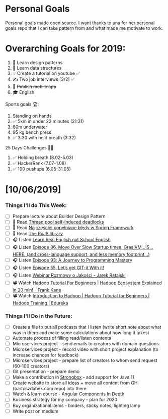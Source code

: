 Personal Goals
==============

Personal goals made open source. I want thanks to [una](https://github.com/una/personal-goals) for her personal goals repo that I can take pattern from and what made me motivate to work. 


# Overarching Goals for 2019:
1. 💚 Learn design patterns
2. 💙 Learn data structures
3. 💡 Create a tutorial on youtube ✅
4. ✍️ Two job interviews [3/2] ✅
5. 📱 ~~Publish mobile app~~
6. 🎓 English

Sports goals 🏆:
1. Standing on hands
2. ✅ 5km in under 22 minutes (21:31)
3. 60m underwater
4. 95 kg bench press
5. ✅ 3:30 with held breath (3:32)

25 Days Challenges 💪💪
1. ✅ Holding breath (8.02-5.03)
2. ✅ HackerRank (7.07-1.08)
3. ✅ 100 pushups (6.05-31.05)

# [10/06/2019]

### Things I'll do This Week:

- [ ] Prepare lecture about Builder Design Pattern
- [ ] 📗 Read [Thread pool self-induced deadlocks](https://www.nurkiewicz.com/2018/09/thread-pool-self-induced-deadlocks.html?utm_source=jvm-bloggers.com&utm_medium=link&utm_campaign=jvm-bloggers)
- [ ] 📗 Read [Najczęściej popełniane błędy w Spring Framework](http://nullpointerexception.pl/najczesciej-popelniane-bledy-w-spring-framework/)
- [ ] 📗 Read [The RxJS library](https://angular.io/guide/rx-library)
- [ ] 🎧 Listen [Learn Real English not School English](https://youtu.be/nctksGqMup4)
- [ ] 🎧 Listen [Episode 86. Move Over Slow Startup times, GraalVM…IS…HERE. (and cross-language support, and less memory footprint…)](https://www.javapubhouse.com/2019/10/episode-86-move-over-slow-startup-times-graalvm-is-here-and-cross-language-support-and-less-memory-footprint.html)
- [ ] 🎧 Listen [Episode 93: A Journey to Programming Mastery](https://www.programmingthrowdown.com/2019/09/episode-93-journey-to-programming.html)
- [ ] 🎧 Listen [Episode 55. Let’s get GIT-it With it!](https://www.javapubhouse.com/2016/01/episode-55-lets-get-git-it-with-it.html)
- [ ] 🎧 Listen [Webinar Rozmowy o Jakości - Jarek Ratajski](https://youtu.be/LJPLM7M4xvw)
- [ ] 📽️ Watch [Hadoop Tutorial For Beginners | Hadoop Ecosystem Explained in 20 min! - Frank Kane](https://youtu.be/DCaiZq3aBSc)
- [ ] 📽️ Watch [Introduction to Hadoop | Hadoop Tutorial for Beginners | Hadoop Training | Edureka](https://youtu.be/rqVuj4nft-E)

### Things I'll Do in the Future:

- [ ] Create a file to put all podcasts that I listen (write short note about what was in there and make some calculations about how long it takes)
- [ ] Automate process of filling read/listen contents
- [ ] Microservices project - send emails to creators with domain questions
- [ ] Microservices project - record video with short project explanation (to increase chances for feedback)
- [ ] Microservices project - prepare list of creators to whom send request (60-100 creators)
- [ ] Git presentation - prepare demo
- [ ] Make a contribution in [Strongbox](https://github.com/strongbox/strongbox) - add support for Java 11
- [ ] Create website to store all ideas + move all content from GH (bartoszdabek.com repo) into there
- [ ] Watch & learn course - [Angular Components In Depth](https://youtu.be/_b0fuqZwJc8?list=PLqq-6Pq4lTTbh7bUrKwyCWr6ABBFEd4bD) 
- [ ] Business strategy for my company - plan for 2020
- [ ] Buy organizational items - binders, sticky notes, lighting lamp
- [ ] Write post on medium
